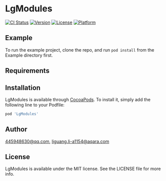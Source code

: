 # LgModules

[![CI Status](https://img.shields.io/travis/445948630@qq.com/LgModules.svg?style=flat)](https://travis-ci.org/445948630@qq.com/LgModules)
[![Version](https://img.shields.io/cocoapods/v/LgModules.svg?style=flat)](https://cocoapods.org/pods/LgModules)
[![License](https://img.shields.io/cocoapods/l/LgModules.svg?style=flat)](https://cocoapods.org/pods/LgModules)
[![Platform](https://img.shields.io/cocoapods/p/LgModules.svg?style=flat)](https://cocoapods.org/pods/LgModules)

## Example

To run the example project, clone the repo, and run `pod install` from the Example directory first.

## Requirements

## Installation

LgModules is available through [CocoaPods](https://cocoapods.org). To install
it, simply add the following line to your Podfile:

```ruby
pod 'LgModules'
```

## Author

445948630@qq.com, liguang.li-a1154@aqara.com

## License

LgModules is available under the MIT license. See the LICENSE file for more info.
